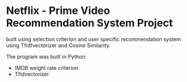 # Netflix - Prime Video Recommendation System Project
built using selection criterion and user specific recommendation system using Tfidfvectorizer and Cosine Similarity.

The program was built in Python:

* IMDB weight rate criterion
* Tfidvectorizer

